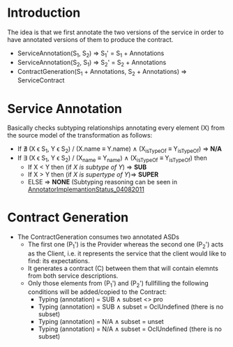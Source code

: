 # Introduction #
The idea is that we first annotate the two versions of the service in order to have annotated versions of them to produce the contract.

  * ServiceAnnotation(S<sub>1</sub>, S<sub>2</sub>) ⇒ S<sub>1</sub>' = S<sub>1</sub> + Annotations
  * ServiceAnnotation(S<sub>2</sub>, S<sub>1</sub>) ⇒ S<sub>2</sub>' = S<sub>2</sub> + Annotations
  * ContractGeneration(S<sub>1</sub> + Annotations, S<sub>2</sub> + Annotations) ⇒ ServiceContract

# Service Annotation #
Basically checks subtyping relationships annotating every element (X) from the source model of the transformation as follows:
  * If ∄​ (X ϵ S<sub>1</sub>, Y ϵ S<sub>2</sub>) / (X.name ≡ Y.name) ∧ (X<sub>isTypeOf</sub> ≡ Y<sub>isTypeOf</sub>) ⇒ **N/A**
  * If ∃ (X ϵ S<sub>1</sub>, Y ϵ S<sub>2</sub>) / (X<sub>name</sub> ≡ Y<sub>name</sub>) ∧ (X<sub>isTypeOf</sub> ≡ Y<sub>isTypeOf</sub>) then
    * If X < Y then (if _X is subtype of Y_) ⇒ **SUB**
    * If X > Y then (if _X is supertype of Y_)⇒ **SUPER**
    * ELSE ⇒ **NONE**
(Subtyping reasoning can be seen in [AnnotatorImplemantionStatus\_04082011](AnnotatorImplemantionStatus_04082011.md)

# Contract Generation #
  * The ContractGeneration consumes two annotated ASDs
    * The first one (P<sub>1</sub>') is the Provider whereas the second one (P<sub>2</sub>') acts as the Client, i.e. it represents the service that the client would like to find: its expectations.
    * It generates a contract (C) between them that will contain elemnts from both service descriptions.
    * Only those elements from (P<sub>1</sub>') and (P<sub>2</sub>') fullfilling the following conditions will be added/copied to the Contract:
      * Typing (annotation) = SUB ∧ subset <> pro
      * Typing (annotation) = SUB ∧ subset = OclUndefined (there is no subset)
      * Typing (annotation) = N/A ∧ subset = unset
      * Typing (annotation) = N/A ∧ subset = OclUndefined (there is no subset)